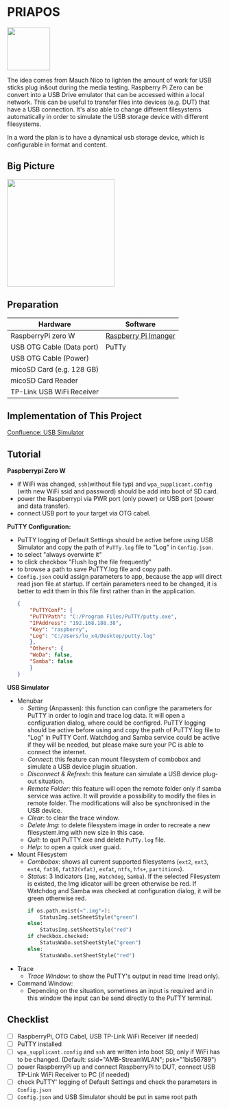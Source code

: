 # PRIAPOS
<img src="https://content.instructables.com/ORIG/F60/5H8G/KNHGQNWP/F605H8GKNHGQNWP.png?auto=webp&frame=1&width=810&fit=bounds&md=38489d1a10177d77d78f77287ad3bd0a" width="100" >

The idea comes from Mauch Nico to lighten the amount of work for USB sticks plug in&out during the media testing. Raspberry Pi Zero can be convert into a USB Drive emulator that can be accessed within a local network. This can be useful to transfer files into devices (e.g. DUT) that have a USB connection. It's also able to change different filesystems automatically in order to simulate the USB storage device with different filesystems.

In a word the plan is to have a dynamical usb storage device, which is configurable in format and content.
## Big Picture
<img src="BigPic.PNG" width="250">

## Preparation

| Hardware                   | Software                                                       |
| -------------              | -------------                                                  |
| RaspberryPi zero W         | [Raspberry Pi Imanger](https://www.raspberrypi.com/software/)  |
| USB OTG Cable (Data port)  | PuTTy                                                          |
| USB OTG Cable (Power)      |                                                                |
| micoSD Card (e.g. 128 GB)  |                                                                |
| micoSD Card Reader         |                                                                |
| TP-Link USB WiFi Receiver  |                                                                |

## Implementation of This Project
 [Confluence: USB Simulator](https://confluence.jnd.joynext.com/display/APP/USB+Simulator+Plus)

## Tutorial
**Paspberrypi Zero W**
- if WiFi was changed, `ssh`(without file typ) and `wpa_supplicant.config` (with new WiFi ssid and password) should be add into boot of SD card.
- power the Raspberrypi via PWR port (only power) or USB port (power and data transfer).
- connect USB port to your target via OTG cabel.

**PuTTY Configuration:**
- PuTTY logging of Default Settings should be active before using USB Simulator and copy the path of `PuTTy.log` file to "Log" in `Config.json`.
- to select "always overwirte it"
- to click checkbox "Flush log the file frequently"
- to browse a path to save PuTTY.log file and copy path.
- `Config.json` could assign parameters to app, because the app will direct read json file at startup. If certain parameters need to be changed, it is better to edit them in this file first rather than in the application.
    ```json
    {
        "PuTTYConf": {
        "PuTTYPath": "C:/Program Files/PuTTY/putty.exe",
        "IPAddress": "192.168.188.38",
        "Key": "raspberry",
        "Log": "C:/Users/lu_x4/Desktop/putty.log"
        },
        "Others": {
        "WoDa": false,
        "Samba": false
        }
    }
    ```
**USB Simulator**

- Menubar
    - _Setting_ (Anpassen): this function can configre the parameters for PuTTY in order to login and trace log data. It will open a configuration dialog, where could be configred. PuTTY logging should be active before using and copy the path of PuTTY.log file to "Log" in PuTTY Conf. Watchdog and Samba service could be active if they will be needed, but please make sure your PC is able to connect the internet.
    - _Connect_: this feature can mount filesystem of combobox and simulate a USB device plugin situation.
    - _Disconnect & Refresh_: this feature can simulate a USB device plug-out situation.
    - _Remote Folder_: this feature will open the remote folder only if samba service was active. It will provide a possibility to modify the files in remote folder. The modifications will also be synchronised in the USB device.
    - _Clear_: to clear the trace window.
    - _Delete Img_: to delete filesystem image in order to recreate a new filesystem.img with new size in this case.
    - _Quit_: to quit PuTTY.exe and delete `PuTTy.log` file.
    - _Help_: to open a quick user guaid.
- Mount Filesystem
    - _Combobox_: shows all current supported filesystems (`ext2`, `ext3`, `ext4`, `fat16`, `fat32(vfat)`, `exfat`, `ntfs`, `hfs+`, `partitions`).
    - _Status_: 3 Indicators (`Img`, `Watchdog`, `Samba`). If the selected Filesystem is existed, the Img idicator will be green otherwise be red. If Watchdog and Samba was checked at configuration dialog, it will be green otherwise red.
        ```python
        if os.path.exist(<".img">):
            StatusImg.setSheetStyle("green")
        else:
            StatusImg.setSheetStyle("red")
        if checkbox.checked:
            StatusWaDo.setSheetStyle("green")
        else:
            StatusWaDo.setSheetStyle("red")
        ```
- Trace
    - _Trace Window_: to show the PuTTY's output in read time (read only).
- Command Window:
    - Depending on the situation, sometimes an input is required and in this window the input can be send directly to the PuTTY terminal.

## Checklist
- [ ] RaspberryPi, OTG Cabel, USB TP-Link WiFi Receiver (if needed)
- [ ] PuTTY installed
- [ ] `wpa_supplicant.config` and `ssh` are written into boot SD, only if WiFi has to be changed. (Default: ssid="AMB-StreamWLAN"; psk="1bis56789")
- [ ] power RaspberryPi up and connect RaspberryPi to DUT, connect USB TP-Link WiFi Receiver to PC (if needed)
- [ ] check PuTTY' logging of Default Settings and check the parameters in `Config.json` 
- [ ] `Config.json` and USB Simulator should be put in same root path
